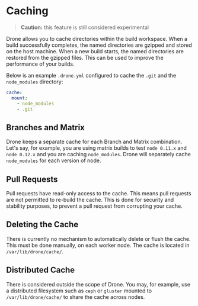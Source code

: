 # Caching

> **Caution:** this feature is still considered experimental

Drone allows you to cache directories within the build workspace. When a build successfully completes, the named directories are gzipped and stored on the host machine. When a new build starts, the named directories are restored from the gzipped files. This can be used to improve the performance of your builds.

Below is an example `.drone.yml` configured to cache the `.git` and the `node_modules` directory:

```yaml
cache:
  mount:
    - node_modules
    - .git
```

## Branches and Matrix

Drone keeps a separate cache for each Branch and Matrix combination. Let's say, for example, you are using matrix builds to test `node 0.11.x` and `node 0.12.x` and you are caching `node_modules`. Drone will separately cache `node_modules` for each version of node.

## Pull Requests

Pull requests have read-only access to the cache. This means pull requests are not permitted to re-build the cache. This is done for security and stability purposes, to prevent a pull request from corrupting your cache.

## Deleting the Cache

There is currently no mechanism to automatically delete or flush the cache. This must be done manually, on each worker node. The cache is located in `/var/lib/drone/cache/`.

## Distributed Cache

There is considered outside the scope of Drone. You may, for example, use a distributed filesystem such as `ceph` or `gluster` mounted to `/var/lib/drone/cache/` to share the cache across nodes.
